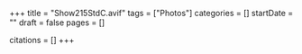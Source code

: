 +++
title = "Show215StdC.avif"
tags = ["Photos"]
categories = []
startDate = ""
draft = false
pages = []

citations = []
+++
